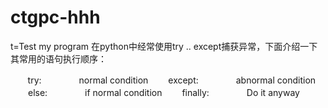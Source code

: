 # ctgpc-hhh
t=Test my program
在python中经常使用try .. except捕获异常，下面介绍一下其常用的语句执行顺序：

       try:
　　　　normal condition
　　except:
　　　　abnormal condition 
　　else:
　　　　if normal condition
　　finally:
　　　　Do it anyway

